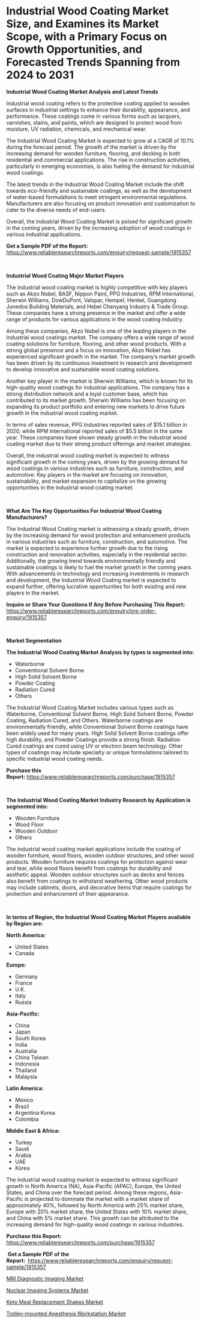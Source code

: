 <p><h1>Industrial Wood Coating Market Size, and Examines its Market Scope, with a Primary Focus on Growth Opportunities, and Forecasted Trends Spanning from 2024 to 2031</h1></p><p><strong>Industrial Wood Coating Market Analysis and Latest Trends</strong></p>
<p><p>Industrial wood coating refers to the protective coating applied to wooden surfaces in industrial settings to enhance their durability, appearance, and performance. These coatings come in various forms such as lacquers, varnishes, stains, and paints, which are designed to protect wood from moisture, UV radiation, chemicals, and mechanical wear.</p><p>The Industrial Wood Coating Market is expected to grow at a CAGR of 10.1% during the forecast period. The growth of the market is driven by the increasing demand for wooden furniture, flooring, and decking in both residential and commercial applications. The rise in construction activities, particularly in emerging economies, is also fueling the demand for industrial wood coatings.</p><p>The latest trends in the Industrial Wood Coating Market include the shift towards eco-friendly and sustainable coatings, as well as the development of water-based formulations to meet stringent environmental regulations. Manufacturers are also focusing on product innovation and customization to cater to the diverse needs of end-users.</p><p>Overall, the Industrial Wood Coating Market is poised for significant growth in the coming years, driven by the increasing adoption of wood coatings in various industrial applications.</p></p>
<p><strong>Get a Sample PDF of the Report:&nbsp;</strong> <a href="https://www.reliableresearchreports.com/enquiry/request-sample/1915357">https://www.reliableresearchreports.com/enquiry/request-sample/1915357</a></p>
<p>&nbsp;</p>
<p><strong>Industrial Wood Coating Major Market Players</strong></p>
<p><p>The industrial wood coating market is highly competitive with key players such as Akzo Nobel, BASF, Nippon Paint, PPG Industries, RPM International, Sherwin Williams, DowDuPont, Valspar, Hempel, Henkel, Guangdong Junedos Building Materials, and Hebei Chenyang Industry & Trade Group. These companies have a strong presence in the market and offer a wide range of products for various applications in the wood coating industry.</p><p>Among these companies, Akzo Nobel is one of the leading players in the industrial wood coatings market. The company offers a wide range of wood coating solutions for furniture, flooring, and other wood products. With a strong global presence and a focus on innovation, Akzo Nobel has experienced significant growth in the market. The company’s market growth has been driven by its continuous investment in research and development to develop innovative and sustainable wood coating solutions.</p><p>Another key player in the market is Sherwin Williams, which is known for its high-quality wood coatings for industrial applications. The company has a strong distribution network and a loyal customer base, which has contributed to its market growth. Sherwin Williams has been focusing on expanding its product portfolio and entering new markets to drive future growth in the industrial wood coating market.</p><p>In terms of sales revenue, PPG Industries reported sales of $15.1 billion in 2020, while RPM International reported sales of $5.5 billion in the same year. These companies have shown steady growth in the industrial wood coating market due to their strong product offerings and market strategies.</p><p>Overall, the industrial wood coating market is expected to witness significant growth in the coming years, driven by the growing demand for wood coatings in various industries such as furniture, construction, and automotive. Key players in the market are focusing on innovation, sustainability, and market expansion to capitalize on the growing opportunities in the industrial wood coating market.</p></p>
<p>&nbsp;</p>
<p><strong>What Are The Key Opportunities For Industrial Wood Coating Manufacturers?</strong></p>
<p><p>The Industrial Wood Coating market is witnessing a steady growth, driven by the increasing demand for wood protection and enhancement products in various industries such as furniture, construction, and automotive. The market is expected to experience further growth due to the rising construction and renovation activities, especially in the residential sector. Additionally, the growing trend towards environmentally friendly and sustainable coatings is likely to fuel the market growth in the coming years. With advancements in technology and increasing investments in research and development, the Industrial Wood Coating market is expected to expand further, offering lucrative opportunities for both existing and new players in the market.</p></p>
<p><strong>Inquire or Share Your Questions If Any Before Purchasing This Report:</strong> <a href="https://www.reliableresearchreports.com/enquiry/pre-order-enquiry/1915357">https://www.reliableresearchreports.com/enquiry/pre-order-enquiry/1915357</a></p>
<p>&nbsp;</p>
<p><strong>Market Segmentation</strong></p>
<p><strong>The Industrial Wood Coating Market Analysis by types is segmented into:</strong></p>
<p><ul><li>Waterborne</li><li>Conventional Solvent Borne</li><li>High Solid Solvent Borne</li><li>Powder Coating</li><li>Radiation Cured</li><li>Others</li></ul></p>
<p><p>The Industrial Wood Coating Market includes various types such as Waterborne, Conventional Solvent Borne, High Solid Solvent Borne, Powder Coating, Radiation Cured, and Others. Waterborne coatings are environmentally friendly, while Conventional Solvent Borne coatings have been widely used for many years. High Solid Solvent Borne coatings offer high durability, and Powder Coatings provide a strong finish. Radiation Cured coatings are cured using UV or electron beam technology. Other types of coatings may include specialty or unique formulations tailored to specific industrial wood coating needs.</p></p>
<p><strong>Purchase this Report:&nbsp;</strong><a href="https://www.reliableresearchreports.com/purchase/1915357">https://www.reliableresearchreports.com/purchase/1915357</a></p>
<p>&nbsp;</p>
<p><strong>The Industrial Wood Coating Market Industry Research by Application is segmented into:</strong></p>
<p><ul><li>Wooden Furniture</li><li>Wood Floor</li><li>Wooden Outdoor</li><li>Others</li></ul></p>
<p><p>The industrial wood coating market applications include the coating of wooden furniture, wood floors, wooden outdoor structures, and other wood products. Wooden furniture requires coatings for protection against wear and tear, while wood floors benefit from coatings for durability and aesthetic appeal. Wooden outdoor structures such as decks and fences also benefit from coatings to withstand weathering. Other wood products may include cabinets, doors, and decorative items that require coatings for protection and enhancement of their appearance.</p></p>
<p>&nbsp;</p>
<p><strong>In terms of Region, the Industrial Wood Coating Market Players available by Region are:</strong></p>
<p>
    <p> <strong> North America: </strong>
        <ul>
            <li>United States</li>
            <li>Canada</li>
        </ul>
        </p> 
    <p> <strong> Europe: </strong>
        <ul>
            <li>Germany</li>
            <li>France</li>
            <li>U.K.</li>
            <li>Italy</li>
            <li>Russia</li>
        </ul>
        </p> 
    <p> <strong> Asia-Pacific: </strong>
        <ul>
            <li>China</li>
            <li>Japan</li>
            <li>South Korea</li>
            <li>India</li>
            <li>Australia</li>
            <li>China Taiwan</li>
            <li>Indonesia</li>
            <li>Thailand</li>
            <li>Malaysia</li>
        </ul>
        </p> 
    <p> <strong> Latin America: </strong>
        <ul>
            <li>Mexico</li>
            <li>Brazil</li>
            <li>Argentina Korea</li>
            <li>Colombia</li>
        </ul>
        </p> 
    <p> <strong> Middle East & Africa: </strong>
        <ul>
            <li>Turkey</li>
            <li>Saudi</li>
            <li>Arabia</li>
            <li>UAE</li>
            <li>Korea</li>
        </ul>
    </p>
    </p>
<p><p>The industrial wood coating market is expected to witness significant growth in North America (NA), Asia-Pacific (APAC), Europe, the United States, and China over the forecast period. Among these regions, Asia-Pacific is projected to dominate the market with a market share of approximately 40%, followed by North America with 25% market share, Europe with 20% market share, the United States with 10% market share, and China with 5% market share. This growth can be attributed to the increasing demand for high-quality wood coatings in various industries.</p></p>
<p><strong>Purchase this Report: </strong><a href="https://www.reliableresearchreports.com/purchase/1915357">https://www.reliableresearchreports.com/purchase/1915357</a></p>
<p>&nbsp;<strong>Get a Sample PDF of the Report:&nbsp;&nbsp;</strong><a href="https://www.reliableresearchreports.com/enquiry/request-sample/1915357">https://www.reliableresearchreports.com/enquiry/request-sample/1915357</a></p>
<p><strong></strong></p>
<p><p><a href="https://pretty-mail-caf.notion.site/MRI-Diagnostic-Imaging-Market-Insights-Market-Players-and-Forecast-Till-2031-8c317c3ceccb43e4a6f36f7a609c048a">MRI Diagnostic Imaging Market</a></p><p><a href="https://full-wildebeest-80b.notion.site/Nuclear-Imaging-Systems-Market-Size-Reflecting-a-Forecast-Till-2031-Market-By-Type-By-Application--7257793b6b1f42c69e35599969c6a2c3">Nuclear Imaging Systems Market</a></p><p><a href="https://view.publitas.com/reportprime-1/keto-meal-replacement-shakes-market-research-report-provides-critical-insights-that-can-help-shape-business-development-and-investment-strategies/">Keto Meal Replacement Shakes Market</a></p><p><a href="https://flame-sidecar-702.notion.site/Trolley-mounted-Anesthesia-Workstation-Market-Research-Report-The-Key-To-Successful-Business-Strate-931dc2cf1dc14509ab45f81cb454b504">Trolley-mounted Anesthesia Workstation Market</a></p></p>
